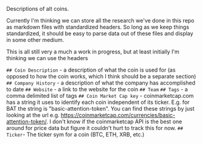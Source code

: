 Descriptions of alt coins. 

Currently I'm thinking we can store all the research we've done in this repo as markdown files with standardized headers. So long as we keep things standardized, it should be easy to parse data out of these files and display in some other medium. 

This is all still very a much a work in progress, but at least initially I'm thinking we can use the headers

`## Coin Description` - a description of what the coin is used for (as opposed to how the coin works, which I think should be a separate section)
`## Company History` - a description of what the company has accomplished to date
`## Website` - a link to the website for the coin
`## Team`
`## Tags` - a comma delimited list of tags
`## Coin Market Cap key` - coinmarketcap.com has a string it uses to identify each coin independent of its ticker. E.g. for BAT the string is "basic-attention-token". You can find these strings by just looking at the url e.g. https://coinmarketcap.com/currencies/basic-attention-token/. I don't know if the coinmarketcap API is the best one around for price data but figure it couldn't hurt to track this for now.
`## Ticker`- The ticker sym for a coin (BTC, ETH, XRB, etc.)


